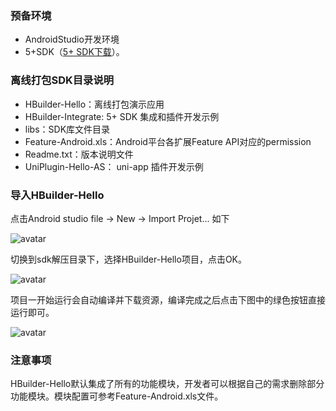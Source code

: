 ### 预备环境

+ AndroidStudio开发环境
+ 5+SDK（[5+ SDK下载](http://ask.dcloud.net.cn/article/103)）。

### 离线打包SDK目录说明
+ HBuilder-Hello：离线打包演示应用
+ HBuilder-Integrate: 5+ SDK 集成和插件开发示例
+ libs：SDK库文件目录
+ Feature-Android.xls：Android平台各扩展Feature API对应的permission
+ Readme.txt：版本说明文件
+ UniPlugin-Hello-AS： uni-app 插件开发示例

### 导入HBuilder-Hello
点击Android studio file -> New -> Import Projet... 如下

![avatar](https://img.cdn.aliyun.dcloud.net.cn/nativedocs/5%2BSDK-android/image/7-2.png)
	
切换到sdk解压目录下，选择HBuilder-Hello项目，点击OK。

![avatar](https://img.cdn.aliyun.dcloud.net.cn/nativedocs/5%2BSDK-android/image/7-1.png)

项目一开始运行会自动编译并下载资源，编译完成之后点击下图中的绿色按钮直接运行即可。

![avatar](https://img.cdn.aliyun.dcloud.net.cn/nativedocs/5%2BSDK-android/image/7-3.png)

### 注意事项
HBuilder-Hello默认集成了所有的功能模块，开发者可以根据自己的需求删除部分功能模块。模块配置可参考Feature-Android.xls文件。








